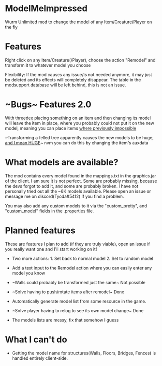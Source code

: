 # ModelMeImpressed
Wurm Unlimited mod to change the model of any Item/Creature/Player on the fly

# Features
Right click on any Item/Creature(/Player), choose the action "Remodel" and transform it to whatever model you choose

Flexibility: If the mod causes any issue/is not needed anymore, it may just be deleted and its effects will completely disappear. The table in the modsupport database will be left behind, this is not an issue.

# ~Bugs~ Features 2.0
With <a href="https://github.com/bdew-wurm/threedee">threedee</a> placing something on an item and then changing its model will leave the item in place, where you probably could not put it on the new model, meaning you can place items <a href="https://wurmcw.ddns.net/images/after.png">where previously impossible</a>

~Transforming a felled tree apparently causes the new models to be huge, <a href="https://wurmcw.ddns.net/images/unicornforscale.png">and I mean HUGE</a>~ nvm you can do this by changing the item's auxdata

# What models are available?
The mod contains every model found in the mappings.txt in the graphics.jar of the client. I am sure it is not perfect. Some are probably missing, because the devs forgot to add it, and some are probably broken. I have not personally tried out all the ~6K models available. Please open an issue or message me on discord(Tyoda#5412) if you find a problem.

You may also add any custom models to it via the "custom_pretty", and "custom_model" fields in the .properties file.

# Planned features
These are features I plan to add (if they are truly viable), open an issue if you really want one and I'll start working on it!

 - Two more actions: 1. Set back to normal model 2. Set to random model

 - Add a text input to the Remodel action where you can easily enter any model you know

 - ~Walls could probably be transformed just the same~ Not possible

 - ~Solve having to push/rotate items after remodel~ Done

 - Automatically generate model list from some resource in the game.

 - ~Solve player having to relog to see its own model change~ Done
 
 - The models lists are messy, fix that somehow I guess

# What I can't do
 - Getting the model name for structures(Walls, Floors, Bridges, Fences) is handled entirely client-side.

